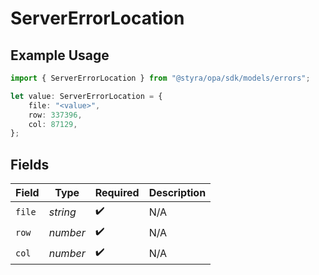 # ServerErrorLocation

## Example Usage

```typescript
import { ServerErrorLocation } from "@styra/opa/sdk/models/errors";

let value: ServerErrorLocation = {
    file: "<value>",
    row: 337396,
    col: 87129,
};
```

## Fields

| Field              | Type               | Required           | Description        |
| ------------------ | ------------------ | ------------------ | ------------------ |
| `file`             | *string*           | :heavy_check_mark: | N/A                |
| `row`              | *number*           | :heavy_check_mark: | N/A                |
| `col`              | *number*           | :heavy_check_mark: | N/A                |